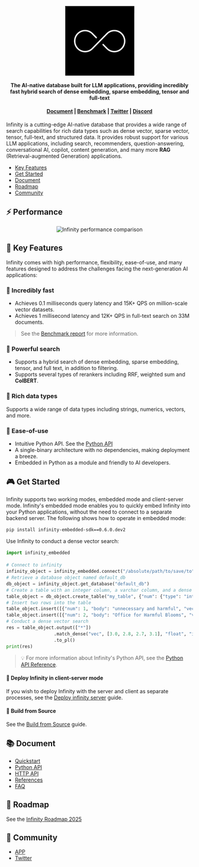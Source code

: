 <div align="center">
  <img width="187" src="assets/logo.png" alt="Infinity logo"/>
</div>

<p align="center">
    <b>The AI-native database built for LLM applications, providing incredibly fast hybrid search of dense embedding, sparse embedding, tensor and full-text</b>
</p>

<h4 align="center">
  <a href="https://docs.infinities.pro">Document</a> |
  <a href="https://docs.infinities.pro/benchmark">Benchmark</a> |
  <a href="https://x.com/infinities_pro">Twitter</a> |
  <a href="https://discord.gg/jEfRUwEYEV">Discord</a>
</h4>


Infinity is a cutting-edge AI-native database that provides a wide range of search capabilities for rich data types such as dense vector, sparse vector, tensor, full-text, and structured data. It provides robust support for various LLM applications, including search, recommenders, question-answering, conversational AI, copilot, content generation, and many more **RAG** (Retrieval-augmented Generation) applications.

- [Key Features](#-key-features)
- [Get Started](#-get-started)
- [Document](#-document)
- [Roadmap](#-roadmap)
- [Community](#-community)

## ⚡️ Performance

<div class="column" align="middle">
  <img src="https://github.com/user-attachments/assets/c4c98e23-62ac-4d1a-82e5-614bca96fe0a" alt="Infinity performance comparison"/>
</div>

## 🌟 Key Features

Infinity comes with high performance, flexibility, ease-of-use, and many features designed to address the challenges facing the next-generation AI applications:

### 🚀 Incredibly fast

- Achieves 0.1 milliseconds query latency and 15K+ QPS on million-scale vector datasets.
- Achieves 1 millisecond latency and 12K+ QPS in full-text search on 33M documents.

> See the [Benchmark report](https://docs.infinities.pro/benchmark) for more information.

### 🔮 Powerful search

- Supports a hybrid search of dense embedding, sparse embedding, tensor, and full text, in addition to filtering.
- Supports several types of rerankers including RRF, weighted sum and **ColBERT**.

### 🍔 Rich data types

Supports a wide range of data types including strings, numerics, vectors, and more.

### 🎁 Ease-of-use

- Intuitive Python API. See the [Python API](https://docs.infinities.pro/pysdk_api_reference)
- A single-binary architecture with no dependencies, making deployment a breeze.
- Embedded in Python as a module and friendly to AI developers.  

## 🎮 Get Started

Infinity supports two working modes, embedded mode and client-server mode. Infinity's embedded mode enables you to quickly embed Infinity into your Python applications, without the need to connect to a separate backend server. The following shows how to operate in embedded mode:

   ```bash
   pip install infinity-embedded-sdk==0.6.0.dev2
   ```
   Use Infinity to conduct a dense vector search:
   ```python
   import infinity_embedded

   # Connect to infinity
   infinity_object = infinity_embedded.connect("/absolute/path/to/save/to")
   # Retrieve a database object named default_db
   db_object = infinity_object.get_database("default_db")
   # Create a table with an integer column, a varchar column, and a dense vector column
   table_object = db_object.create_table("my_table", {"num": {"type": "integer"}, "body": {"type": "varchar"}, "vec": {"type": "vector, 4, float"}})
   # Insert two rows into the table
   table_object.insert([{"num": 1, "body": "unnecessary and harmful", "vec": [1.0, 1.2, 0.8, 0.9]}])
   table_object.insert([{"num": 2, "body": "Office for Harmful Blooms", "vec": [4.0, 4.2, 4.3, 4.5]}])
   # Conduct a dense vector search
   res = table_object.output(["*"])
                     .match_dense("vec", [3.0, 2.8, 2.7, 3.1], "float", "ip", 2)
                     .to_pl()
   print(res)
   ```

> 💡 For more information about Infinity's Python API, see the [Python API Reference](https://docs.infinities.pro/pysdk_api_reference).

#### 🔧 Deploy Infinity in client-server mode

If you wish to deploy Infinity with the server and client as separate processes, see the [Deploy infinity server](https://docs.infinities.pro/deploy_infinity_server) guide.

#### 🔧 Build from Source

See the [Build from Source](https://docs.infinities.pro/build_from_source) guide.

## 📚 Document

- [Quickstart](https://docs.infinities.pro/)
- [Python API](https://docs.infinities.pro/pysdk_api_reference)
- [HTTP API](https://docs.infinities.pro/http_api_reference)
- [References](https://docs.infinities.pro/references)
- [FAQ](https://docs.infinities.pro/FAQ)

## 📜 Roadmap

See the [Infinity Roadmap 2025](https://infinities.pro/roadmap)

## 🙌 Community

- [APP](https://infinities.pro/)
- [Twitter](https://x.com/infinities_pro)

